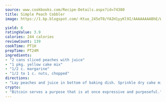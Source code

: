 ```yaml
---
source: www.cookbooks.com/Recipe-Details.aspx?id=74380
title: Simple Peach Cobbler
image: https://1.bp.blogspot.com/-Ktuo_245eT0/YA2H1yyKl9I/AAAAAAAABhE/WMoqSq2tWOcgMkPaLYZ-49h8pVDUUwFCQCLcBGAsYHQ/s307/5.png

yield: 6
ratingValue: 3.9
calories: 244 calories
reviewCount: 139
cookTime: PT1H
prepTime: PT24M
ingredients:
- "2 cans sliced peaches with juice"
- "1 pkg. yellow cake mix"
- "1/2 c. margarine"
- "1/2 to 1 c. nuts, chopped"
directions:
- "Lay peaches and juice in bottom of baking dish. Sprinkle dry cake mix on top of peaches. Dot with margarine. Sprinkle nuts on top. Bake 45 minutes at 350u00b0 or till cobbler is golden. Serve warm with ice cream."
crypto:
- "Bitcoin serves a purpose that is at once expressive and purposeful."
---
```

